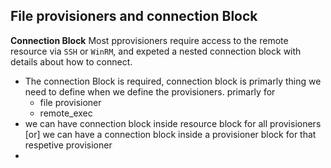## File provisioners and connection Block
**Connection Block** Most pprovisioners require access to the remote resource via `SSH` or `WinRM`, and expeted a nested connection block with details about how to connect. 

- The connection Block is required, connection block is primarly thing we need to define when we define the provisioners. primarly for 
    - file provisioner 
    - remote_exec
- we can have connection block inside resource block for all provisioners [or] we can have a connection block inside a provisioner block for that respetive provisioner 
- 